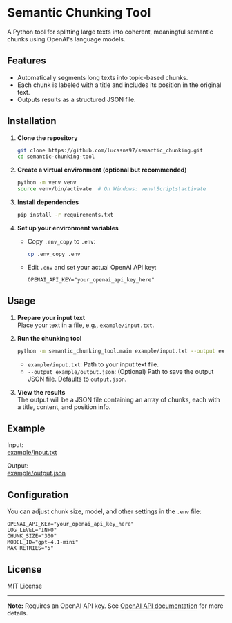 # Semantic Chunking Tool

A Python tool for splitting large texts into coherent, meaningful semantic chunks using OpenAI's language models.

## Features

- Automatically segments long texts into topic-based chunks.
- Each chunk is labeled with a title and includes its position in the original text.
- Outputs results as a structured JSON file.

## Installation

1. **Clone the repository**  
   ```sh
   git clone https://github.com/lucasns97/semantic_chunking.git
   cd semantic-chunking-tool
   ```

2. **Create a virtual environment (optional but recommended)**  
   ```sh
   python -m venv venv
   source venv/bin/activate  # On Windows: venv\Scripts\activate
   ```

3. **Install dependencies**  
   ```sh
   pip install -r requirements.txt
   ```

4. **Set up your environment variables**  
   - Copy `.env_copy` to `.env`:
     ```sh
     cp .env_copy .env
     ```
   - Edit `.env` and set your actual OpenAI API key:
     ```
     OPENAI_API_KEY="your_openai_api_key_here"
     ```

## Usage

1. **Prepare your input text**  
   Place your text in a file, e.g., `example/input.txt`.

2. **Run the chunking tool**  
   ```sh
   python -m semantic_chunking_tool.main example/input.txt --output example/output.json
   ```

   - `example/input.txt`: Path to your input text file.
   - `--output example/output.json`: (Optional) Path to save the output JSON file. Defaults to `output.json`.

3. **View the results**  
   The output will be a JSON file containing an array of chunks, each with a title, content, and position info.

## Example

Input:  
[example/input.txt](example/input.txt)

Output:  
[example/output.json](example/output.json)

## Configuration

You can adjust chunk size, model, and other settings in the `.env` file:

```
OPENAI_API_KEY="your_openai_api_key_here"
LOG_LEVEL="INFO"
CHUNK_SIZE="300"
MODEL_ID="gpt-4.1-mini"
MAX_RETRIES="5"
```

## License

MIT License

---

**Note:** Requires an OpenAI API key. See [OpenAI API documentation](https://platform.openai.com/docs/api-reference) for more details.
